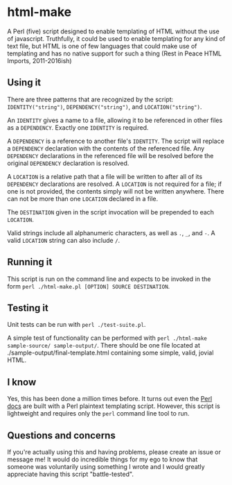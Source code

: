 # html-make
A Perl (five) script designed to enable templating of HTML without the use of javascript. Truthfully, it could be used to enable templating for any kind of text file, but HTML is one of few languages that could make use of templating and has no native support for such a thing (Rest in Peace HTML Imports, 2011-2016ish)

## Using it
There are three patterns that are recognized by the script: `IDENTITY("string")`, `DEPENDENCY("string")`, and `LOCATION("string")`.

An `IDENTITY` gives a name to a file, allowing it to be referenced in other files as a `DEPENDENCY`. Exactly one `IDENTITY` is required.

A `DEPENDENCY` is a reference to another file's `IDENTITY`. The script will replace a `DEPENDENCY` declaration with the contents of the referenced file. Any `DEPENDENCY` declarations in the referenced file will be resolved before the original `DEPENDENCY` declaration is resolved.

A `LOCATION` is a relative path that a file will be written to after all of its `DEPENDENCY` declarations are resolved. A `LOCATION` is not required for a file; if one is not provided, the contents simply will not be written anywhere. There can not be more than one `LOCATION` declared in a file.

The `DESTINATION` given in the script invocation will be prepended to each `LOCATION`.

Valid strings include all alphanumeric characters, as well as `.`, `_`, and `-`.
A valid `LOCATION` string can also include `/`. 

## Running it
This script is run on the command line and expects to be invoked in the form `perl ./html-make.pl [OPTION] SOURCE DESTINATION`.

## Testing it
Unit tests can be run with `perl ./test-suite.pl`.

A simple test of functionality can be performed with `perl ./html-make sample-source/ sample-output/`. There should be one file located at ./sample-output/final-template.html containing some simple, valid, jovial HTML.

## I know
Yes, this has been done a million times before. It turns out even the [Perl docs](https://perldoc.perl.org/) are built with a Perl plaintext templating script. However, this script is lightweight and requires only the `perl` command line tool to run.

## Questions and concerns
If you're actually using this and having problems, please create an issue or message me! It would do incredible things for my ego to know that someone was voluntarily using something I wrote and I would greatly appreciate having this script "battle-tested".
